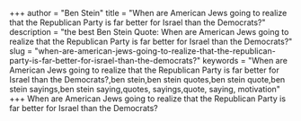 +++
author = "Ben Stein"
title = "When are American Jews going to realize that the Republican Party is far better for Israel than the Democrats?"
description = "the best Ben Stein Quote: When are American Jews going to realize that the Republican Party is far better for Israel than the Democrats?"
slug = "when-are-american-jews-going-to-realize-that-the-republican-party-is-far-better-for-israel-than-the-democrats?"
keywords = "When are American Jews going to realize that the Republican Party is far better for Israel than the Democrats?,ben stein,ben stein quotes,ben stein quote,ben stein sayings,ben stein saying,quotes, sayings,quote, saying, motivation"
+++
When are American Jews going to realize that the Republican Party is far better for Israel than the Democrats?
